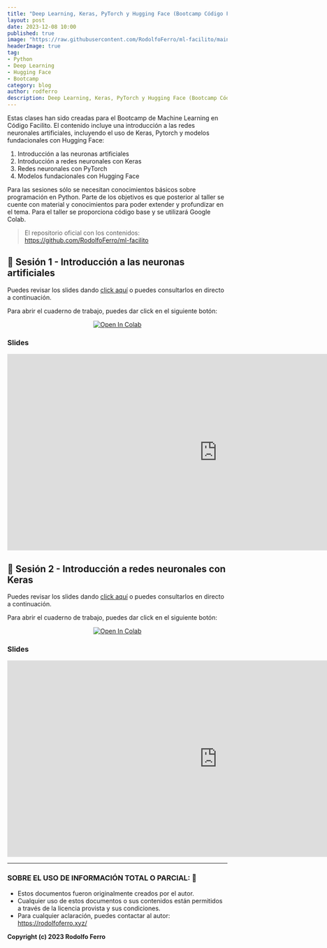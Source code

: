 ```yaml
---
title: "Deep Learning, Keras, PyTorch y Hugging Face (Bootcamp Código Facilito, 2023)"
layout: post
date: 2023-12-08 10:00
published: true
image: "https://raw.githubusercontent.com/RodolfoFerro/ml-facilito/main/assets/banner.png"
headerImage: true
tag:
- Python
- Deep Learning
- Hugging Face
- Bootcamp
category: blog
author: rodferro
description: Deep Learning, Keras, PyTorch y Hugging Face (Bootcamp Código Facilito, 2023)
---
```


Estas clases han sido creadas para el Bootcamp de Machine Learning en Código Facilito. El contenido incluye una introducción a las redes neuronales artificiales, incluyendo el uso de Keras, Pytorch y modelos fundacionales con Hugging Face:

1. Introducción a las neuronas artificiales
2. Introducción a redes neuronales con Keras
3. Redes neuronales con PyTorch
4. Modelos fundacionales con Hugging Face

Para las sesiones sólo se necesitan conocimientos básicos sobre programación en Python. Parte de los objetivos es que posterior al taller se cuente con material y conocimientos para poder extender y profundizar en el tema. Para el taller se proporciona código base y se utilizará Google Colab.

> El repositorio oficial con los contenidos: https://github.com/RodolfoFerro/ml-facilito


## 👾 Sesión 1 - Introducción a las neuronas artificiales

Puedes revisar los slides dando [click aquí](https://docs.google.com/presentation/d/e/2PACX-1vSTwTVSH3PElOnxo_bEWGPdMYEVXkeIz13yB_Ibu9t5XYLNrmBA9hJiK2NYKNymf0hpbXJNL9G6i3wO/pub?start=false&loop=false&delayms=3000) o puedes consultarlos en directo a continuación.

Para abrir el cuaderno de trabajo, puedes dar click en el siguiente botón:

<center>
  <a href="https://colab.research.google.com/github/RodolfoFerro/ml-facilito/blob/main/notebooks/Deep_Learning_Clase_1.ipynb" target="_blank">
    <img src="https://camo.githubusercontent.com/52feade06f2fecbf006889a904d221e6a730c194/68747470733a2f2f636f6c61622e72657365617263682e676f6f676c652e636f6d2f6173736574732f636f6c61622d62616467652e737667" alt="Open In Colab" data-canonical-src="https://colab.research.google.com/assets/colab-badge.svg">
  </a>
</center>

### Slides

<iframe src="https://docs.google.com/presentation/d/e/2PACX-1vSTwTVSH3PElOnxo_bEWGPdMYEVXkeIz13yB_Ibu9t5XYLNrmBA9hJiK2NYKNymf0hpbXJNL9G6i3wO/embed?start=false&loop=false&delayms=3000" frameborder="0" width="960" height="450" allowfullscreen="true" mozallowfullscreen="true" webkitallowfullscreen="true"></iframe>


## 👾 Sesión 2 - Introducción a redes neuronales con Keras

Puedes revisar los slides dando [click aquí](https://docs.google.com/presentation/d/e/2PACX-1vTtv50C9crDgutRVCZj8szu8rasAZYTC6f_3AT3vXO7Kas-73PDgLQo5qpbcFvDCIODZ7EHgynwCZ42/pub?start=false&loop=false&delayms=3000) o puedes consultarlos en directo a continuación.

Para abrir el cuaderno de trabajo, puedes dar click en el siguiente botón:

<center>
  <a href="https://colab.research.google.com/github/RodolfoFerro/ml-facilito/blob/main/notebooks/Deep_Learning_Clase_2.ipynb" target="_blank">
    <img src="https://camo.githubusercontent.com/52feade06f2fecbf006889a904d221e6a730c194/68747470733a2f2f636f6c61622e72657365617263682e676f6f676c652e636f6d2f6173736574732f636f6c61622d62616467652e737667" alt="Open In Colab" data-canonical-src="https://colab.research.google.com/assets/colab-badge.svg">
  </a>
</center>

### Slides

<iframe src="https://docs.google.com/presentation/d/e/2PACX-1vTtv50C9crDgutRVCZj8szu8rasAZYTC6f_3AT3vXO7Kas-73PDgLQo5qpbcFvDCIODZ7EHgynwCZ42/embed?start=false&loop=false&delayms=3000" frameborder="0" width="960" height="450" allowfullscreen="true" mozallowfullscreen="true" webkitallowfullscreen="true"></iframe>

***

### SOBRE EL USO DE INFORMACIÓN TOTAL O PARCIAL: 🔐
* Estos documentos fueron originalmente creados por el autor.
* Cualquier uso de estos documentos o sus contenidos están permitidos a través de la licencia provista y sus condiciones.
* Para cualquier aclaración, puedes contactar al autor: https://rodolfoferro.xyz/

**Copyright (c) 2023 Rodolfo Ferro**
